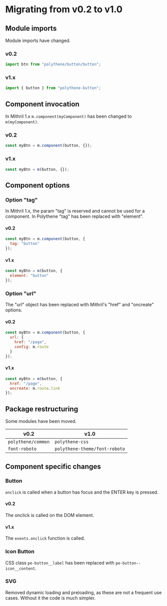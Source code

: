 # Migrating from v0.2 to v1.0

## Module imports

Module imports have changed. 

### v0.2

```javascript
import btn from "polythene/button/button";
```

### v1.x

```javascript
import { button } from "polythene-button";
```


## Component invocation

In Mithril 1.x `m.component(myComponent)` has been changed to `m(myComponent)`.

### v0.2

```javascript
const myBtn = m.component(button, {});
```

### v1.x

```javascript
const myBtn = m(button, {});
```

## Component options

### Option "tag"

In Mithril 1.x, the param "tag" is reserved and cannot be used for a component. In Polythene "tag" has been replaced with "element".

#### v0.2

```javascript
const myBtn = m.component(button, {
  tag: "button"
});
```

#### v1.x

```javascript
const myBtn = m(button, {
  element: "button"
});
```

### Option "url"

The "url" object has been replaced with Mithril's "href" and "oncreate" options.

#### v0.2

```javascript
const myBtn = m.component(button, {
  url: {
    href: "/page",
    config: m.route
  }
});
```

#### v1.x

```javascript
const myBtn = m(button, {
  href: "/page",
  oncreate: m.route.link
});
```


## Package restructuring

Some modules have been moved.

v0.2             |  v1.0
---------------- | ----------------
`polythene/common` | `polythene-css`
`font-roboto`      | `polythene-theme/font-roboto`


## Component specific changes

### Button

`onclick` is called when a button has focus and the ENTER key is pressed.

#### v0.2

The onclick is called on the DOM element.

#### v1.x

The `events.onclick` function is called.


### Icon Button

CSS class `pe-button__label` has been replaced with `pe-button--icon__content`.


### SVG

Removed dynamic loading and preloading, as these are not a frequent use cases. Without it the code is much simpler.





